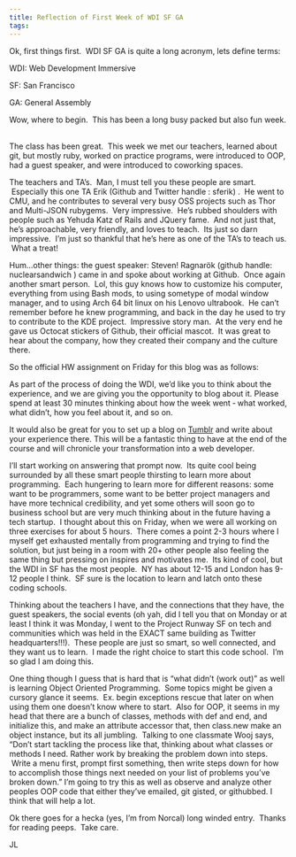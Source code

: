 ```yaml
---
title: Reflection of First Week of WDI SF GA
tags: 
---
```

Ok, first things first.  WDI SF GA is quite a long acronym, lets define terms:  

WDI: Web Development Immersive  

SF: San Francisco  

GA: General Assembly  

Wow, where to begin.  This has been a long busy packed but also fun week.  

The class has been great.  This week we met our teachers, learned about git, but mostly ruby, worked on practice programs, were introduced to OOP, had a guest speaker, and were introduced to coworking spaces.  

The teachers and TA’s.  Man, I must tell you these people are smart.  Especially this one TA Erik (Github and Twitter handle : sferik) .  He went to CMU, and he contributes to several very busy OSS projects such as Thor and Multi-JSON rubygems.  Very impressive.  He’s rubbed shoulders with people such as Yehuda Katz of Rails and JQuery fame.  And not just that, he’s approachable, very friendly, and loves to teach.  Its just so darn impressive.  I’m just so thankful that he’s here as one of the TA’s to teach us.  What a treat!  

Hum…other things: the guest speaker: Steven! Ragnarök (github handle: nuclearsandwich ) came in and spoke about working at Github.  Once again another smart person.  Lol, this guy knows how to customize his computer, everything from using Bash mods, to using sometype of modal window manager, and to using Arch 64 bit linux on his Lenovo ultrabook.  He can’t remember before he knew programming, and back in the day he used to try to contribute to the KDE project.  Impressive story man.  At the very end he gave us Octocat stickers of Github, their official mascot.  It was great to hear about the company, how they created their company and the culture there.  

So the official HW assignment on Friday for this blog was as follows:  

As part of the process of doing the WDI, we’d like you to think about the experience, and we are giving you the opportunity to blog about it. Please spend at least 30 minutes thinking about how the week went ‐ what worked, what didn’t, how you feel about it, and so on.  

It would also be great for you to set up a blog on [Tumblr](http://www.tumblr.com/) and write about your experience there. This will be a fantastic thing to have at the end of the course and will chronicle your transformation into a web developer.  

I’ll start working on answering that prompt now.  Its quite cool being surrounded by all these smart people thirsting to learn more about programming.  Each hungering to learn more for different reasons: some want to be programmers, some want to be better project managers and have more technical credibility, and yet some others will soon go to business school but are very much thinking about in the future having a tech startup.  I thought about this on Friday, when we were all working on three exercises for about 5 hours.  There comes a point 2-3 hours where I myself get exhausted mentally from programming and trying to find the solution, but just being in a room with 20+ other people also feeling the same thing but pressing on inspires and motivates me.  Its kind of cool, but the WDI in SF has the most people.  NY has about 12-15 and London has 9-12 people I think.  SF sure is the location to learn and latch onto these coding schools.  

Thinking about the teachers I have, and the connections that they have, the guest speakers, the social events (oh yah, did I tell you that on Monday or at least I think it was Monday, I went to the Project Runway SF on tech and communities which was held in the EXACT same building as Twitter headquarters!!!).  These people are just so smart, so well connected, and they want us to learn.  I made the right choice to start this code school.  I’m so glad I am doing this.  

One thing though I guess that is hard that is “what didn’t (work out)” as well is learning Object Oriented Programming.  Some topics might be given a cursory glance it seems.  Ex. begin exceptions rescue that later on when using them one doesn’t know where to start.  Also for OOP, it seems in my head that there are a bunch of classes, methods with def and end, and initialize this, and make an attribute accessor that, then class.new make an object instance, but its all jumbling.  Talking to one classmate Wooj says, “Don’t start tackling the process like that, thinking about what classes or methods I need. Rather work by breaking the problem down into steps.  Write a menu first, prompt first something, then write steps down for how to accomplish those things next needed on your list of problems you’ve broken down.” I’m going to try this as well as observe and analyze other peoples OOP code that either they’ve emailed, git gisted, or githubbed. I think that will help a lot.  

Ok there goes for a hecka (yes, I’m from Norcal) long winded entry.  Thanks for reading peeps.  Take care.  


JL
